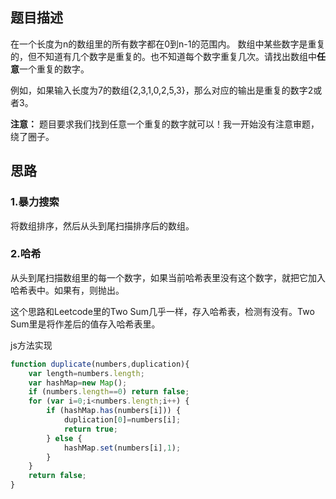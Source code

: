 ## 题目描述

在一个长度为n的数组里的所有数字都在0到n-1的范围内。 数组中某些数字是重复的，但不知道有几个数字是重复的。也不知道每个数字重复几次。请找出数组中**任意**一个重复的数字。

例如，如果输入长度为7的数组{2,3,1,0,2,5,3}，那么对应的输出是重复的数字2或者3。

**注意：** 题目要求我们找到任意一个重复的数字就可以！我一开始没有注意审题，绕了圈子。

## 思路

### 1.暴力搜索

将数组排序，然后从头到尾扫描排序后的数组。

### 2.哈希

从头到尾扫描数组里的每一个数字，如果当前哈希表里没有这个数字，就把它加入哈希表中。如果有，则抛出。

这个思路和Leetcode里的Two Sum几乎一样，存入哈希表，检测有没有。Two Sum里是将作差后的值存入哈希表里。

js方法实现
```js
function duplicate(numbers,duplication){
    var length=numbers.length;
    var hashMap=new Map();
    if (numbers.length==0) return false;
    for (var i=0;i<numbers.length;i++) {
        if (hashMap.has(numbers[i])) {
            duplication[0]=numbers[i];
            return true;
        } else {
            hashMap.set(numbers[i],1);
        }
    }
    return false;
}
```
